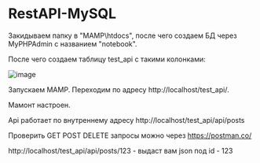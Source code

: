 # RestAPI-MySQL

Закидываем папку в "MAMP\htdocs", после чего создаем БД через MyPHPAdmin с названием "notebook".

После чего создаем таблицу test_api c такими колонками:

![image](https://user-images.githubusercontent.com/35145737/186931802-66abbb15-03f3-4ed4-91fb-7af292ff0fb5.png)

Запускаем MAMP. Переходим по адресу http://localhost/test_api/.

Мамонт настроен.

Api работает по внутреннему адресу http://localhost/test_api/api/posts

Проверить GET POST DELETE запросы можно через https://postman.co/

http://localhost/test_api/api/posts/123 - выдаст вам json под id - 123
